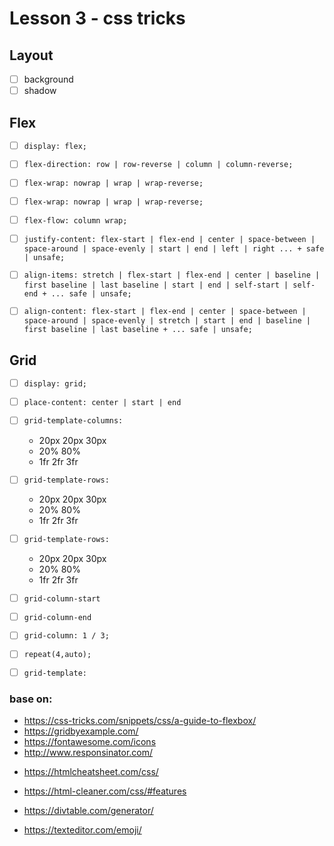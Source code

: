 # Lesson 3 - css tricks

## Layout
- [ ] background
- [ ] shadow

## Flex
- [ ] `display: flex;`
- [ ] `flex-direction: row | row-reverse | column | column-reverse;`
- [ ] `flex-wrap: nowrap | wrap | wrap-reverse;`
- [ ] `flex-wrap: nowrap | wrap | wrap-reverse;`
- [ ] `flex-flow: column wrap;`
- [ ] `justify-content: flex-start | flex-end | center | space-between | space-around | space-evenly | start | end | left | right ... + safe | unsafe;`
- [ ] `align-items: stretch | flex-start | flex-end | center | baseline | first baseline | last baseline | start | end | self-start | self-end + ... safe | unsafe;`
- [ ] `align-content: flex-start | flex-end | center | space-between | space-around | space-evenly | stretch | start | end | baseline | first baseline | last baseline + ... safe | unsafe;`


## Grid
- [ ] `display: grid;`
- [ ] `place-content: center | start | end`
- [ ] `grid-template-columns:`
  - 20px 20px 30px
  - 20% 80%
  - 1fr 2fr 3fr
- [ ] `grid-template-rows:`
  - 20px 20px 30px
  - 20% 80%
  - 1fr 2fr 3fr
- [ ] `grid-template-rows:`
  - 20px 20px 30px
  - 20% 80%
  - 1fr 2fr 3fr
- [ ] `grid-column-start`
- [ ] `grid-column-end`
- [ ] `grid-column: 1 / 3;`
- [ ] `repeat(4,auto);`
- [ ] `grid-template:`




### base on:
- https://css-tricks.com/snippets/css/a-guide-to-flexbox/
- https://gridbyexample.com/
- https://fontawesome.com/icons
- http://www.responsinator.com/
<!-- css generator -->
- https://htmlcheatsheet.com/css/
<!-- clenner css code -->
- https://html-cleaner.com/css/#features
<!-- table generator -->
- https://divtable.com/generator/
<!-- emojies and moree -->
- https://texteditor.com/emoji/

